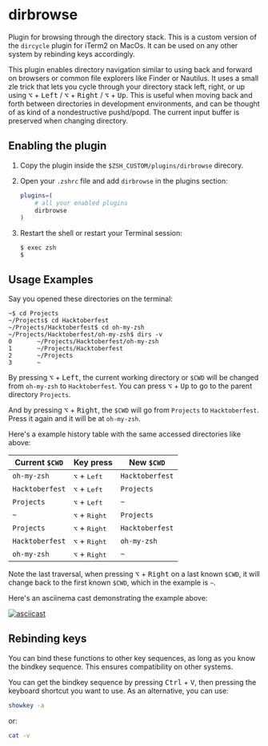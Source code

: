 # dirbrowse

Plugin for browsing through the directory stack.
This is a custom version of the `dircycle` plugin for iTerm2 on MacOs.
It can be used on any other system by rebinding keys accordingly.

This plugin enables directory navigation similar to using back and forward on browsers or common file explorers like Finder or Nautilus. It uses a small zle trick that lets you cycle through your directory stack left, right, or up using <kbd>⌥</kbd> + <kbd>Left</kbd> / <kbd>⌥</kbd> + <kbd>Right</kbd> / <kbd>⌥</kbd> + <kbd>Up</kbd>. This is useful when moving back and forth between directories in development environments, and can be thought of as kind of a nondestructive pushd/popd. The current input buffer is preserved when changing directory.

## Enabling the plugin
1. Copy the plugin inside the `$ZSH_CUSTOM/plugins/dirbrowse` direcory.


2. Open your `.zshrc` file and add `dirbrowse` in the plugins section:

   ```zsh
   plugins=(
       # all your enabled plugins
       dirbrowse
   )
   ```

3. Restart the shell or restart your Terminal session:

   ```console
   $ exec zsh
   $
   ```

## Usage Examples

Say you opened these directories on the terminal:

```console
~$ cd Projects
~/Projects$ cd Hacktoberfest
~/Projects/Hacktoberfest$ cd oh-my-zsh
~/Projects/Hacktoberfest/oh-my-zsh$ dirs -v
0       ~/Projects/Hacktoberfest/oh-my-zsh
1       ~/Projects/Hacktoberfest
2       ~/Projects
3       ~
```

By pressing <kbd>⌥</kbd> + <kbd>Left</kbd>, the current working directory or `$CWD` will be changed from `oh-my-zsh` to `Hacktoberfest`. You can press <kbd>⌥</kbd> + <kbd>Up</kbd> to go to the parent directory `Projects`.

And by pressing <kbd>⌥</kbd> + <kbd>Right</kbd>, the `$CWD` will go from `Projects` to `Hacktoberfest`. Press it again and it will be at `oh-my-zsh`.

Here's a example history table with the same accessed directories like above:

| Current `$CWD`  | Key press                                             | New `$CWD`      |
| --------------- | ----------------------------------------------------- | --------------- |
| `oh-my-zsh`     | <kbd>⌥</kbd> + <kbd>Left</kbd>   | `Hacktoberfest` |
| `Hacktoberfest` | <kbd>⌥</kbd> + <kbd>Left</kbd>   | `Projects`      |
| `Projects`      | <kbd>⌥</kbd> + <kbd>Left</kbd>   | `~`             |
| `~`             | <kbd>⌥</kbd> + <kbd>Right</kbd>  | `Projects`      |
| `Projects`      | <kbd>⌥</kbd> + <kbd>Right</kbd>  | `Hacktoberfest` |
| `Hacktoberfest` | <kbd>⌥</kbd> + <kbd>Right</kbd>  | `oh-my-zsh`     |
| `oh-my-zsh`     | <kbd>⌥</kbd> + <kbd>Right</kbd>  | `~`             |

Note the last traversal, when pressing <kbd>⌥</kbd> + <kbd>Right</kbd> on a last known `$CWD`, it will change back to the first known `$CWD`, which in the example is `~`.

Here's an asciinema cast demonstrating the example above:

[![asciicast](https://asciinema.org/a/204406.png)](https://asciinema.org/a/204406)

## Rebinding keys

You can bind these functions to other key sequences, as long as you know the bindkey sequence. This ensures compatibility on other systems. 

You can get the bindkey sequence by pressing <kbd>Ctrl</kbd> + <kbd>V</kbd>, then pressing the keyboard shortcut you want to use. As an alternative, you can use:
```zsh
showkey -a
```
or: 
```zsh
cat -v
```